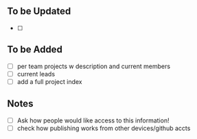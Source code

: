 ## To be Updated
- [ ] 
## To be Added
- [ ] per team projects w description and current members
- [ ] current leads
- [ ] add a full project index 
## Notes
- [ ] Ask how people would like access to this information!
- [ ] check how publishing works from other devices/github accts